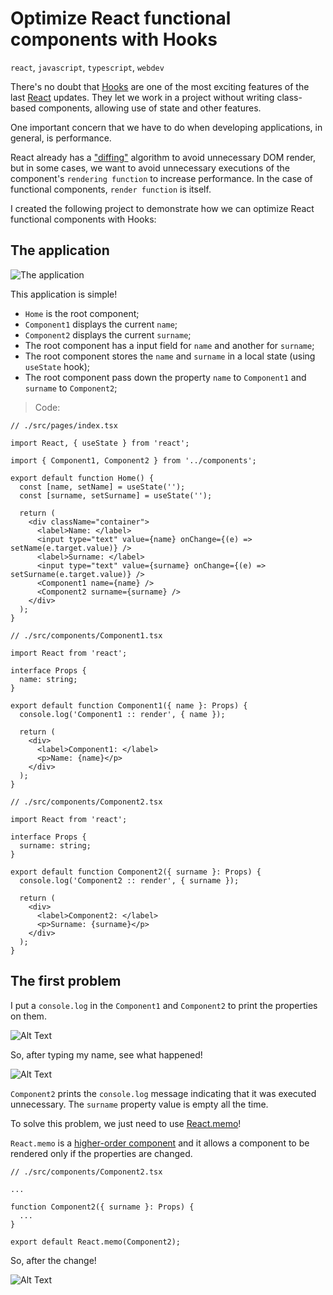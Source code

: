 # Optimize React functional components with Hooks

`react`, `javascript`, `typescript`, `webdev`

There's no doubt that [Hooks](https://reactjs.org/docs/hooks-reference.html) are one of the most exciting features of the last [React](https://reactjs.org) updates. They let we work in a project without writing class-based components, allowing use of state and other features.

One important concern that we have to do when developing applications, in general, is performance.

React already has a ["diffing"](https://reactjs.org/docs/reconciliation.html) algorithm to avoid unnecessary DOM render, but in some cases, we want to avoid unnecessary executions of the component's `rendering function` to increase performance. In the case of functional components, `render function` is itself.

I created the following project to demonstrate how we can optimize React functional components with Hooks:

## The application

![The application](https://dev-to-uploads.s3.amazonaws.com/i/4xr7vj9uhtlv57xyw4rz.png)

This application is simple!

* `Home` is the root component;
* `Component1` displays the current `name`;
* `Component2` displays the current `surname`;
* The root component has a input field for `name` and another for `surname`;
* The root component stores the `name` and `surname` in a local state (using `useState` hook);
* The root component pass down the property `name` to `Component1` and `surname` to `Component2`;

> Code:

```tsx
// ./src/pages/index.tsx

import React, { useState } from 'react';

import { Component1, Component2 } from '../components';

export default function Home() {
  const [name, setName] = useState('');
  const [surname, setSurname] = useState('');

  return (
    <div className="container">
      <label>Name: </label>
      <input type="text" value={name} onChange={(e) => setName(e.target.value)} />
      <label>Surname: </label>
      <input type="text" value={surname} onChange={(e) => setSurname(e.target.value)} />
      <Component1 name={name} />
      <Component2 surname={surname} />
    </div>
  );
}
```

```tsx
// ./src/components/Component1.tsx

import React from 'react';

interface Props {
  name: string;
}

export default function Component1({ name }: Props) {
  console.log('Component1 :: render', { name });

  return (
    <div>
      <label>Component1: </label>
      <p>Name: {name}</p>
    </div>
  );
}
```

```tsx
// ./src/components/Component2.tsx

import React from 'react';

interface Props {
  surname: string;
}

export default function Component2({ surname }: Props) {
  console.log('Component2 :: render', { surname });

  return (
    <div>
      <label>Component2: </label>
      <p>Surname: {surname}</p>
    </div>
  );
}

```

## The first problem

I put a `console.log` in the `Component1` and `Component2` to print the properties on them.

![Alt Text](https://dev-to-uploads.s3.amazonaws.com/i/f5045w7lk1wosspvxb8p.png)

So, after typing my name, see what happened!

![Alt Text](https://dev-to-uploads.s3.amazonaws.com/i/25b4sce5pffre4ban434.png)

`Component2` prints the `console.log` message indicating that it was executed unnecessary. The `surname` property value is empty all the time.

To solve this problem, we just need to use [React.memo](https://reactjs.org/docs/react-api.html#reactmemo)!

`React.memo` is a [higher-order component](https://reactjs.org/docs/higher-order-components.html) and it allows a component to be rendered only if the properties are changed.

```tsx
// ./src/components/Component2.tsx

...

function Component2({ surname }: Props) {
  ...
}

export default React.memo(Component2);

```

So, after the change!

![Alt Text](https://dev-to-uploads.s3.amazonaws.com/i/anax0kjgbeg91hho8qoc.png)